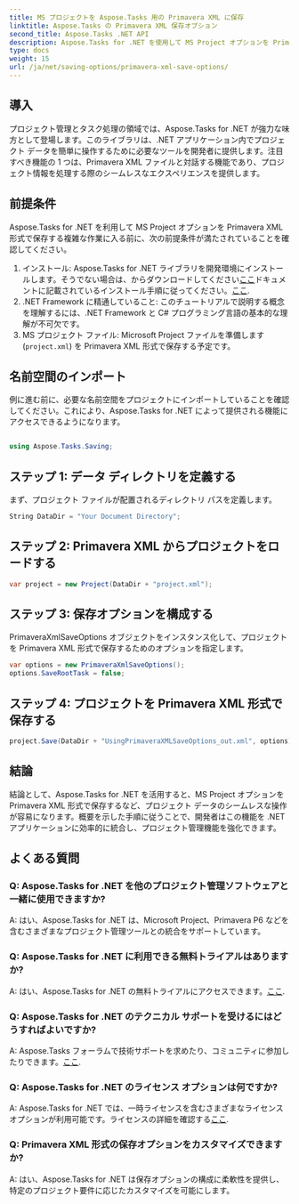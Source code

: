 ```yaml
---
title: MS プロジェクトを Aspose.Tasks 用の Primavera XML に保存
linktitle: Aspose.Tasks の Primavera XML 保存オプション
second_title: Aspose.Tasks .NET API
description: Aspose.Tasks for .NET を使用して MS Project オプションを Primavera XML 形式で保存する方法を学びます。プロジェクト管理機能を簡単に強化します。
type: docs
weight: 15
url: /ja/net/saving-options/primavera-xml-save-options/
---
```

## 導入
プロジェクト管理とタスク処理の領域では、Aspose.Tasks for .NET が強力な味方として登場します。このライブラリは、.NET アプリケーション内でプロジェクト データを簡単に操作するために必要なツールを開発者に提供します。注目すべき機能の 1 つは、Primavera XML ファイルと対話する機能であり、プロジェクト情報を処理する際のシームレスなエクスペリエンスを提供します。
## 前提条件
Aspose.Tasks for .NET を利用して MS Project オプションを Primavera XML 形式で保存する複雑な作業に入る前に、次の前提条件が満たされていることを確認してください。
1. インストール: Aspose.Tasks for .NET ライブラリを開発環境にインストールします。そうでない場合は、からダウンロードしてください[ここ](https://releases.aspose.com/tasks/net/)ドキュメントに記載されているインストール手順に従ってください。[ここ](https://reference.aspose.com/tasks/net/).
2. .NET Framework に精通していること: このチュートリアルで説明する概念を理解するには、.NET Framework と C# プログラミング言語の基本的な理解が不可欠です。
3. MS プロジェクト ファイル: Microsoft Project ファイルを準備します (`project.xml`) を Primavera XML 形式で保存する予定です。

## 名前空間のインポート
例に進む前に、必要な名前空間をプロジェクトにインポートしていることを確認してください。これにより、Aspose.Tasks for .NET によって提供される機能にアクセスできるようになります。

```csharp

using Aspose.Tasks.Saving;
```

## ステップ 1: データ ディレクトリを定義する
まず、プロジェクト ファイルが配置されるディレクトリ パスを定義します。
```csharp
String DataDir = "Your Document Directory";
```
## ステップ 2: Primavera XML からプロジェクトをロードする
```csharp
var project = new Project(DataDir + "project.xml");
```
## ステップ 3: 保存オプションを構成する
PrimaveraXmlSaveOptions オブジェクトをインスタンス化して、プロジェクトを Primavera XML 形式で保存するためのオプションを指定します。
```csharp
var options = new PrimaveraXmlSaveOptions();
options.SaveRootTask = false;
```
## ステップ 4: プロジェクトを Primavera XML 形式で保存する
```csharp
project.Save(DataDir + "UsingPrimaveraXMLSaveOptions_out.xml", options);
```

## 結論
結論として、Aspose.Tasks for .NET を活用すると、MS Project オプションを Primavera XML 形式で保存するなど、プロジェクト データのシームレスな操作が容易になります。概要を示した手順に従うことで、開発者はこの機能を .NET アプリケーションに効率的に統合し、プロジェクト管理機能を強化できます。
## よくある質問
### Q: Aspose.Tasks for .NET を他のプロジェクト管理ソフトウェアと一緒に使用できますか?
A: はい、Aspose.Tasks for .NET は、Microsoft Project、Primavera P6 などを含むさまざまなプロジェクト管理ツールとの統合をサポートしています。
### Q: Aspose.Tasks for .NET に利用できる無料トライアルはありますか?
 A: はい、Aspose.Tasks for .NET の無料トライアルにアクセスできます。[ここ](https://releases.aspose.com/).
### Q: Aspose.Tasks for .NET のテクニカル サポートを受けるにはどうすればよいですか?
 A: Aspose.Tasks フォーラムで技術サポートを求めたり、コミュニティに参加したりできます。[ここ](https://forum.aspose.com/c/tasks/15).
### Q: Aspose.Tasks for .NET のライセンス オプションは何ですか?
 A: Aspose.Tasks for .NET では、一時ライセンスを含むさまざまなライセンス オプションが利用可能です。ライセンスの詳細を確認する[ここ](https://purchase.aspose.com/buy).
### Q: Primavera XML 形式の保存オプションをカスタマイズできますか?
A: はい、Aspose.Tasks for .NET は保存オプションの構成に柔軟性を提供し、特定のプロジェクト要件に応じたカスタマイズを可能にします。